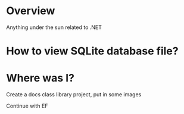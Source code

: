 # Overview
Anything under the sun related to .NET

# How to view SQLite database file?

# Where was I?

Create a docs class library project, 
put in some images

Continue with EF

